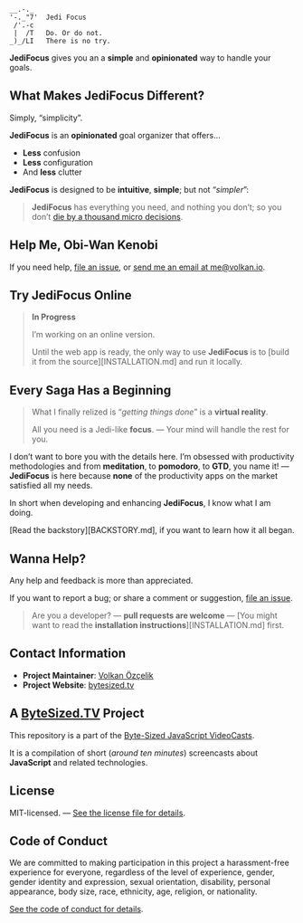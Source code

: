 ```text
__.-._  
'-._"7'  Jedi Focus
 /'.-c
 |  /T   Do. Or do not.
_)_/LI   There is no try.
```

**JediFocus** gives you an a **simple** and **opinionated** way to handle your goals. 

## What Makes **JediFocus** Different?

Simply, “simplicity”.

**JediFocus** is an **opinionated** goal organizer that offers…

* **Less** confusion
* **Less** configuration
* And **less** clutter

**JediFocus** is designed to be **intuitive**, **simple**; but not “*simpler*”:

> **JediFocus** has everything you need, and nothing you don’t; so you don’t [die by a thousand micro decisions][limited-resources].

## Help Me, Obi-Wan Kenobi

If you need help, [file an issue][ticket], or [send me an email at me@volkan.io][email].

## Try **JediFocus** Online

> **In Progress**
>
> I’m working on an online version. 
>
> Until the web app is ready, the only way to use **JediFocus** is to [build it from the source][INSTALLATION.md] and run it locally.

## Every Saga Has a Beginning

> What I finally relized is “*getting things done*” is a **virtual reality**. 
>
> All you need is a Jedi-like **focus**. — Your mind will handle the rest for you.

I don’t want to bore you with the details here. I’m obsessed with productivity methodologies and from **meditation**, to **pomodoro**, to **GTD**, you name it! — **JediFocus** is here because **none** of the productivity apps on the market satisfied all my needs.

In short when developing and enhancing **JediFocus**, I know what I am doing.

[Read the backstory][BACKSTORY.md], if you want to learn how it all began.

## Wanna Help?

Any help and feedback is more than appreciated.

If you want to report a bug; or share a comment or suggestion, [file an issue][ticket].

> Are you a developer? — **pull requests are welcome** — [You might want to read the **installation instructions**][INSTALLATION.md] first.

## Contact Information

* **Project Maintainer**: [Volkan Özçelik](https://volkan.io/)
* **Project Website**: [bytesized.tv](https://bytesized.tv/)

## A [ByteSized.TV][vidcast] Project

This repository is a part of the [Byte-Sized JavaScript VideoCasts][vidcast].

It is a compilation of short (*around ten minutes*) screencasts about **JavaScript** and related technologies.

## License

MIT-licensed. — [See the license file for details](LICENSE.md).

## Code of Conduct

We are committed to making participation in this project a harassment-free experience for everyone, regardless of the level of experience, gender, gender identity and expression, sexual orientation, disability, personal appearance, body size, race, ethnicity, age, religion, or nationality.

[See the code of conduct for details](CODE_OF_CONDUCT.md).

[email]: mailto:me@volkan.io
[firebase]: https://firebase.google.com "Firebase helps you build better mobile apps"
[jfdi-manifesto]: https://gist.github.com/v0lkan/2731233 "The JFDI Manifesto"
[jfdi]: https://github.com/v0lkan/jfdi "JFDI: A Hacker’s Way of Getting Stuff Done"
[limited-resources]: https://www.youtube.com/watch?v=FKTxC9pl-WM "Making Badass Developers"
[node]: https://nodejs.org/en/ "Node.js"
[ticket]: https://github.com/jsbites/jedifocus/issues/new "Create a New Issue"
[vidcast]: https://bytesized.tv/ "ByteSized.TV"
[yarn]: https://yarnpkg.com "Yarn: Fast, Reliable, and Secure Dependency Management"
